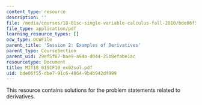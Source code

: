 ```yaml
---
content_type: resource
description: ''
file: /media/courses/18-01sc-single-variable-calculus-fall-2010/bde06f55dbe791c648649b4b942df999_MIT18_01SCF10_ex02sol.pdf
file_type: application/pdf
learning_resource_types: []
ocw_type: OCWFile
parent_title: 'Session 2: Examples of Derivatives'
parent_type: CourseSection
parent_uid: 29ef5f87-bae9-a94a-d044-25b8efabe1ac
resourcetype: Document
title: MIT18_01SCF10_ex02sol.pdf
uid: bde06f55-dbe7-91c6-4864-9b4b942df999
---
```

This resource contains solutions for the problem statements related to derivatives.